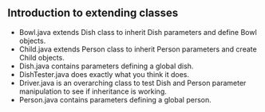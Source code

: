 ## Introduction to extending classes
- Bowl.java extends Dish class to inherit Dish parameters and define Bowl objects.
- Child.java extends Person class to inherit Person parameters and create Child objects.
- Dish.java contains parameters defining a global dish.
- DishTester.java does exactly what you think it does.
- Driver.java is an overarching class to test Dish and Person parameter manipulation to see if inheritance is working.
- Person.java contains parameters defining a global person.